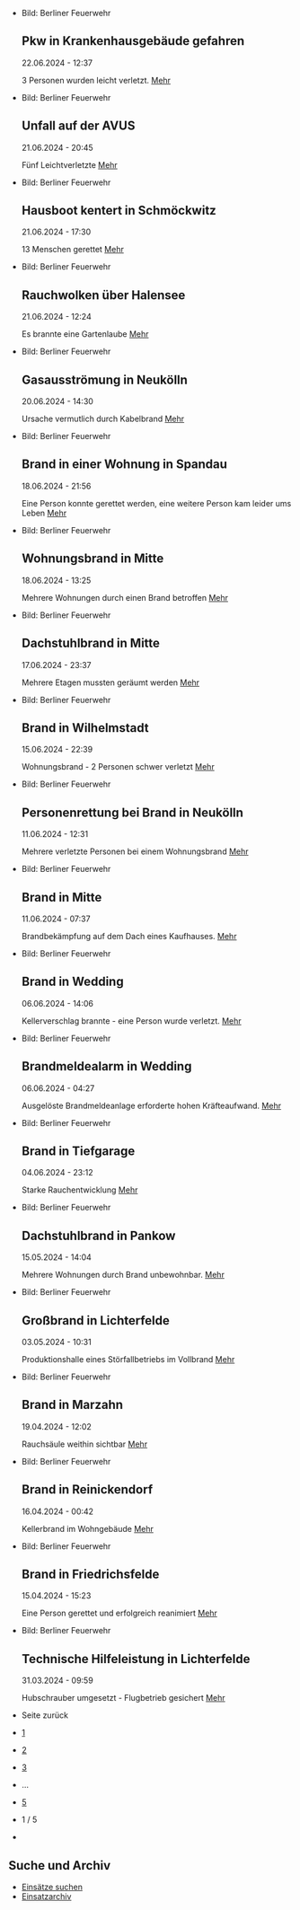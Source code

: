 * Bild: Berliner Feuerwehr

  Pkw in Krankenhausgebäude gefahren
  ----------

   22.06.2024 - 12:37

   3 Personen wurden leicht verletzt.
  [Mehr](https://www.berliner-feuerwehr.de/aktuelles/einsaetze/pkw-in-krankenhausgebaeude-gefahren-4473/)

* Bild: Berliner Feuerwehr

  Unfall auf der AVUS
  ----------

   21.06.2024 - 20:45

   Fünf Leichtverletzte
  [Mehr](https://www.berliner-feuerwehr.de/aktuelles/einsaetze/unfall-auf-der-avus-4472/)

* Bild: Berliner Feuerwehr

  Hausboot kentert in Schmöckwitz
  ----------

   21.06.2024 - 17:30

   13 Menschen gerettet
  [Mehr](https://www.berliner-feuerwehr.de/aktuelles/einsaetze/hausboot-kentert-in-schmoeckwitz-4471/)

* Bild: Berliner Feuerwehr

  Rauchwolken über Halensee
  ----------

   21.06.2024 - 12:24

   Es brannte eine Gartenlaube
  [Mehr](https://www.berliner-feuerwehr.de/aktuelles/einsaetze/rauchwolken-in-halensee-4470/)

* Bild: Berliner Feuerwehr

  Gasausströmung in Neukölln
  ----------

   20.06.2024 - 14:30

   Ursache vermutlich durch Kabelbrand
  [Mehr](https://www.berliner-feuerwehr.de/aktuelles/einsaetze/gasausstroemung-in-neukoelln-4469/)

* Bild: Berliner Feuerwehr

  Brand in einer Wohnung in Spandau
  ----------

   18.06.2024 - 21:56

   Eine Person konnte gerettet werden, eine weitere Person kam leider ums Leben
  [Mehr](https://www.berliner-feuerwehr.de/aktuelles/einsaetze/brand-in-einer-wohnung-in-spandau-1-4465/)

* Bild: Berliner Feuerwehr

  Wohnungsbrand in Mitte
  ----------

   18.06.2024 - 13:25

   Mehrere Wohnungen durch einen Brand betroffen
  [Mehr](https://www.berliner-feuerwehr.de/aktuelles/einsaetze/wohnungsbrand-in-mitte-2-4464/)

* Bild: Berliner Feuerwehr

  Dachstuhlbrand in Mitte
  ----------

   17.06.2024 - 23:37

   Mehrere Etagen mussten geräumt werden
  [Mehr](https://www.berliner-feuerwehr.de/aktuelles/einsaetze/dachstuhlbrand-in-mitte-1-4463/)

* Bild: Berliner Feuerwehr

  Brand in Wilhelmstadt
  ----------

   15.06.2024 - 22:39

   Wohnungsbrand - 2 Personen schwer verletzt
  [Mehr](https://www.berliner-feuerwehr.de/aktuelles/einsaetze/brand-in-wilhelmstadt-8-4462/)

* Bild: Berliner Feuerwehr

  Personenrettung bei Brand in Neukölln
  ----------

   11.06.2024 - 12:31

   Mehrere verletzte Personen bei einem Wohnungsbrand
  [Mehr](https://www.berliner-feuerwehr.de/aktuelles/einsaetze/personenrettung-bei-brand-in-neukoelln-4459/)

* Bild: Berliner Feuerwehr

  Brand in Mitte
  ----------

   11.06.2024 - 07:37

   Brandbekämpfung auf dem Dach eines Kaufhauses.
  [Mehr](https://www.berliner-feuerwehr.de/aktuelles/einsaetze/brand-in-mitte-7-4458/)

* Bild: Berliner Feuerwehr

  Brand in Wedding
  ----------

   06.06.2024 - 14:06

   Kellerverschlag brannte - eine Person wurde verletzt.
  [Mehr](https://www.berliner-feuerwehr.de/aktuelles/einsaetze/brand-in-wedding-3-4455/)

* Bild: Berliner Feuerwehr

  Brandmeldealarm in Wedding
  ----------

   06.06.2024 - 04:27

   Ausgelöste Brandmeldeanlage erforderte hohen Kräfteaufwand.
  [Mehr](https://www.berliner-feuerwehr.de/aktuelles/einsaetze/brandmeldealarm-in-wedding-4454/)

* Bild: Berliner Feuerwehr

  Brand in Tiefgarage
  ----------

   04.06.2024 - 23:12

   Starke Rauchentwicklung
  [Mehr](https://www.berliner-feuerwehr.de/aktuelles/einsaetze/brand-in-tiefgarage-1-4452/)

* Bild: Berliner Feuerwehr

  Dachstuhlbrand in Pankow
  ----------

   15.05.2024 - 14:04

   Mehrere Wohnungen durch Brand unbewohnbar.
  [Mehr](https://www.berliner-feuerwehr.de/aktuelles/einsaetze/dachstuhlbrand-in-pankow-4434/)

* Bild: Berliner Feuerwehr

  Großbrand in Lichterfelde
  ----------

   03.05.2024 - 10:31

   Produktionshalle eines Störfallbetriebs im Vollbrand
  [Mehr](https://www.berliner-feuerwehr.de/aktuelles/einsaetze/grossbrand-in-lichterfelde-1-4436/)

* Bild: Berliner Feuerwehr

  Brand in Marzahn
  ----------

   19.04.2024 - 12:02

   Rauchsäule weithin sichtbar
  [Mehr](https://www.berliner-feuerwehr.de/aktuelles/einsaetze/brand-in-marzahn-5-4422/)

* Bild: Berliner Feuerwehr

  Brand in Reinickendorf
  ----------

   16.04.2024 - 00:42

   Kellerbrand im Wohngebäude
  [Mehr](https://www.berliner-feuerwehr.de/aktuelles/einsaetze/brand-in-reinickendorf-7-4419/)

* Bild: Berliner Feuerwehr

  Brand in Friedrichsfelde
  ----------

   15.04.2024 - 15:23

   Eine Person gerettet und erfolgreich reanimiert
  [Mehr](https://www.berliner-feuerwehr.de/aktuelles/einsaetze/brand-in-friedrichsfelde-4-4420/)

* Bild: Berliner Feuerwehr

  Technische Hilfeleistung in Lichterfelde
  ----------

   31.03.2024 - 09:59

   Hubschrauber umgesetzt - Flugbetrieb gesichert
  [Mehr](https://www.berliner-feuerwehr.de/aktuelles/einsaetze/technische-hilfeleistung-in-lichterfelde-1-4413/)

* Seite zurück

* [1](https://www.berliner-feuerwehr.de/aktuelles/einsaetze/1/)
* [2](https://www.berliner-feuerwehr.de/aktuelles/einsaetze/2/)
* [3](https://www.berliner-feuerwehr.de/aktuelles/einsaetze/3/)
* …
* [5](https://www.berliner-feuerwehr.de/aktuelles/einsaetze/5/)
* 1 / 5
* [](https://www.berliner-feuerwehr.de/aktuelles/einsaetze/2/)

Suche und Archiv
----------

* [Einsätze suchen](https://www.berliner-feuerwehr.de/aktuelles/einsaetze/einsatzsuche/)
* [Einsatzarchiv](https://www.berliner-feuerwehr.de/aktuelles/einsaetze/einsatzarchiv/)
